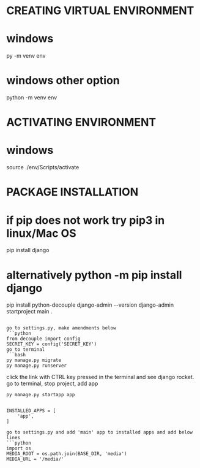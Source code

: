 # CREATING VIRTUAL ENVIRONMENT

# windows
py -m venv env
# windows other option
python -m venv env

# ACTIVATING ENVIRONMENT
# windows
source ./env/Scripts/activate

# PACKAGE INSTALLATION
# if pip does not work try pip3 in linux/Mac OS
pip install django
# alternatively python -m pip install django
pip install python-decouple
django-admin --version
django-admin startproject main .
```

go to settings.py, make amendments below
```python
from decouple import config
SECRET_KEY = config('SECRET_KEY')
go to terminal
```bash
py manage.py migrate
py manage.py runserver
```
click the link with CTRL key pressed in the terminal and see django rocket.
go to terminal, stop project, add app
```
py manage.py startapp app


INSTALLED_APPS = [
    'app',
]

go to settings.py and add 'main' app to installed apps and add below lines
```python
import os
MEDIA_ROOT = os.path.join(BASE_DIR, 'media')
MEDIA_URL = '/media/'
```

